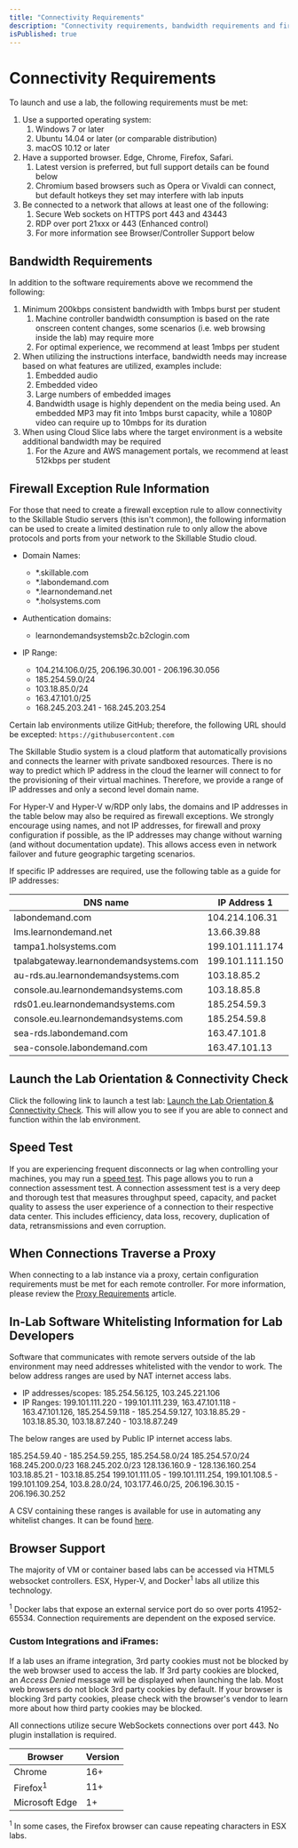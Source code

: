 ```yaml
---
title: "Connectivity Requirements"
description: "Connectivity requirements, bandwidth requirements and firewall rules for labs. "
isPublished: true
---
```


# Connectivity Requirements

To launch and use a lab, the following requirements must be met:

1. Use a supported operating system:
    1. Windows 7 or later
    1. Ubuntu 14.04 or later (or comparable distribution)
    1. macOS 10.12 or later
1. Have a supported browser. Edge, Chrome, Firefox, Safari.
    1. Latest version is preferred, but full support details can be found below
    1. Chromium based browsers such as Opera or Vivaldi can connect, but default hotkeys they set may interfere with lab inputs
1. Be connected to a network that allows at least one of the following:
    1. Secure Web sockets on HTTPS port 443 and 43443
    1. RDP over port 21xxx or 443 (Enhanced control)
    1. For more information see Browser/Controller Support below


## Bandwidth Requirements

In addition to the software requirements above we recommend the following:

1. Minimum 200kbps consistent bandwidth with 1mbps burst per student  
    1. Machine controller bandwidth consumption is based on the rate onscreen content changes, some scenarios (i.e. web browsing inside the lab) may require more
    1. For optimal experience, we recommend at least 1mbps per student
1. When utilizing the instructions interface, bandwidth needs may increase based on what features are utilized, examples include:
    1. Embedded audio
    1. Embedded video
    1. Large numbers of embedded images
    1. Bandwidth usage is highly dependent on the media being used. An embedded MP3 may fit into 1mbps burst capacity, while a 1080P video can require up to 10mbps for its duration
1. When using Cloud Slice labs where the target environment is a website additional bandwidth may be required
    1. For the Azure and AWS management portals, we recommend at least 512kbps per student

## Firewall Exception Rule Information

For those that need to create a firewall exception rule to allow connectivity to the Skillable Studio servers (this isn&#39;t common), the following information can be used to create a limited destination rule to only allow the above protocols and ports from your network to the Skillable Studio cloud.

- Domain Names:
  - *.skillable.com
  - *.labondemand.com
  - *.learnondemand.net
  - *.holsystems.com

- Authentication domains:
  - learnondemandsystemsb2c.b2clogin.com

- IP Range:
  - 104.214.106.0/25, 206.196.30.001 - 206.196.30.056
  - 185.254.59.0/24
  - 103.18.85.0/24
  - 163.47.101.0/25
  - 168.245.203.241 - 168.245.203.254

Certain lab environments utilize GitHub; therefore, the following URL should be excepted: ```https://githubusercontent.com```

The Skillable Studio system is a cloud platform that automatically provisions and connects the learner with private sandboxed resources. There is no way to predict which IP address in the cloud the learner will connect to for the provisioning of their virtual machines. Therefore, we provide a range of IP addresses and only a second level domain name.

For Hyper-V and Hyper-V w/RDP only labs, the domains and IP addresses in the table below may also be required as firewall exceptions. We strongly encourage using names, and not IP addresses, for firewall and proxy configuration if possible, as the IP addresses may change without warning (and without documentation update). This allows access even in network failover and future geographic targeting scenarios.

If specific IP addresses are required, use the following table as a guide for IP addresses:

| **DNS name** | **IP Address 1** | **IP Address 2** |
| --- | --- | --- |
| labondemand.com | 104.214.106.31 |   |
| lms.learnondemand.net | 13.66.39.88 |   |
| tampa1.holsystems.com | 199.101.111.174 |   |
| tpalabgateway.learnondemandsystems.com | 199.101.111.150 | 199.101.111.151 |
| au-rds.au.learnondemandsystems.com | 103.18.85.2 |   |
| console.au.learnondemandsystems.com | 103.18.85.8 |   |
| rds01.eu.learnondemandsystems.com | 185.254.59.3 |   |
| console.eu.learnondemandsystems.com | 185.254.59.8 |   |
| sea-rds.labondemand.com | 163.47.101.8 | 163.47.101.9 |
| sea-console.labondemand.com | 163.47.101.13 |

## Launch the Lab Orientation & Connectivity Check

Click the following link to launch a test lab: [Launch the Lab Orientation & Connectivity Check](https://labondemand.com/Launch/122B02AA). This will allow you to see if you are able to connect and function within the lab environment.

## Speed Test

If you are experiencing frequent disconnects or lag when controlling your machines, you may run a [speed test](https://www.skillable.com/speedtest/). This page allows you to run a connection assessment test. A connection assessment test is a very deep and thorough test that measures throughput speed, capacity, and packet quality to assess the user experience of a connection to their respective data center. This includes efficiency, data loss, recovery, duplication of data, retransmissions and even corruption.

## When Connections Traverse a Proxy

When connecting to a lab instance via a proxy, certain configuration requirements must be met for each remote controller. For more information, please review the [Proxy Requirements](proxy-requires.md) article.

## In-Lab Software Whitelisting Information for Lab Developers

Software that communicates with remote servers outside of the lab environment may need addresses whitelisted with the vendor to work. The below address ranges are used by NAT internet access labs.

- IP addresses/scopes: 185.254.56.125, 103.245.221.106
- IP Ranges: 199.101.111.220 - 199.101.111.239, 163.47.101.118 - 163.47.101.126, 185.254.59.118 - 185.254.59.127, 103.18.85.29 - 103.18.85.30, 103.18.87.240 - 103.18.87.249

The below ranges are used by Public IP internet access labs.

185.254.59.40 - 185.254.59.255, 185.254.58.0/24 185.254.57.0/24 168.245.200.0/23 168.245.202.0/23 128.136.160.9 - 128.136.160.254 103.18.85.21 - 103.18.85.254  199.101.111.05 - 199.101.111.254, 199.101.108.5 - 199.101.109.254, 103.8.28.0/24, 103.177.46.0/25, 206.196.30.15 - 206.196.30.252


A CSV containing these ranges is available for use in automating any whitelist changes. It can be found [here](lods-whitelist-ips.csv).

## Browser Support

The majority of VM or container based labs can be accessed via HTML5 websocket controllers. ESX, Hyper-V, and Docker<sup>1</sup> labs all utilize this technology.

<sup>1</sup> Docker labs that expose an external service port do so over ports 41952-65534. Connection requirements are dependent on the exposed service.

### Custom Integrations and iFrames:

If a lab uses an iframe integration, 3rd party cookies must not be blocked by the web browser used to access the lab. If 3rd party cookies are blocked, an _Access Denied_ message will be displayed when launching the lab. Most web browsers do not block 3rd party cookies by default. If your browser is blocking 3rd party cookies, please check with the browser's vendor to learn more about how third party cookies may be blocked.

All connections utilize secure WebSockets connections over port 443. No plugin installation is required.

| Browser | Version |
| --- | --- |
| Chrome | 16+ |
| Firefox<sup>1</sup> | 11+ |
| Microsoft Edge | 1+ |

<sup>1</sup> In some cases, the Firefox browser can cause repeating characters in ESX labs.

<!--
Keywords
--> 
<div hidden>
  <b>black screen issues</b>
</div>

